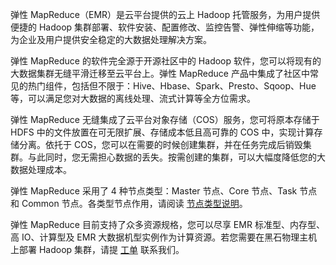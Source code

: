 弹性 MapReduce（EMR）是云平台提供的云上 Hadoop 托管服务，为用户提供便捷的 Hadoop 集群部署、软件安装、配置修改、监控告警、弹性伸缩等功能，为企业及用户提供安全稳定的大数据处理解决方案。

弹性 MapReduce 的软件完全源于开源社区中的 Hadoop 软件，您可以将现有的大数据集群无缝平滑迁移至云平台上。弹性 MapReduce 产品中集成了社区中常见的热门组件，包括但不限于：Hive、Hbase、Spark、Presto、Sqoop、Hue 等，可以满足您对大数据的离线处理、流式计算等全方位需求。

弹性 MapReduce 无缝集成了云平台对象存储（COS）服务，您可将原本存储于 HDFS 中的文件放置在可无限扩展、存储成本低且高可靠的 COS 中，实现计算存储分离。依托于 COS，您可以在需要的时候创建集群，并在任务完成后销毁集群。与此同时，您无需担心数据的丢失。按需创建的集群，可以大幅度降低您的大数据处理成本。

弹性 MapReduce 采用了 4 种节点类型：Master 节点、Core 节点、Task 节点和 Common 节点。各类型节点作用，请阅读 [节点类型说明](/document/product/589/14624)。

弹性 MapReduce 目前支持了众多资源规格，您可以尽享 EMR 标准型、内存型、高 IO、计算型及 EMR 大数据机型实例作为计算资源。若您需要在黑石物理主机上部署 Hadoop 集群，请提 [工单](http://console.tcecqpoc.fsphere.cn/workorder/category ) 联系我们。
